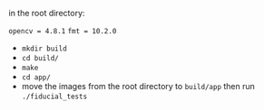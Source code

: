 in the root directory:

`opencv = 4.8.1`
`fmt = 10.2.0`


- `mkdir build`
- `cd build/`
- `make`
- `cd app/`
- move the images from the root directory to `build/app` then run `./fiducial_tests`

